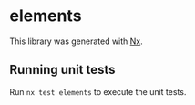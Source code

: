 # elements

This library was generated with [Nx](https://nx.dev).

## Running unit tests

Run `nx test elements` to execute the unit tests.
